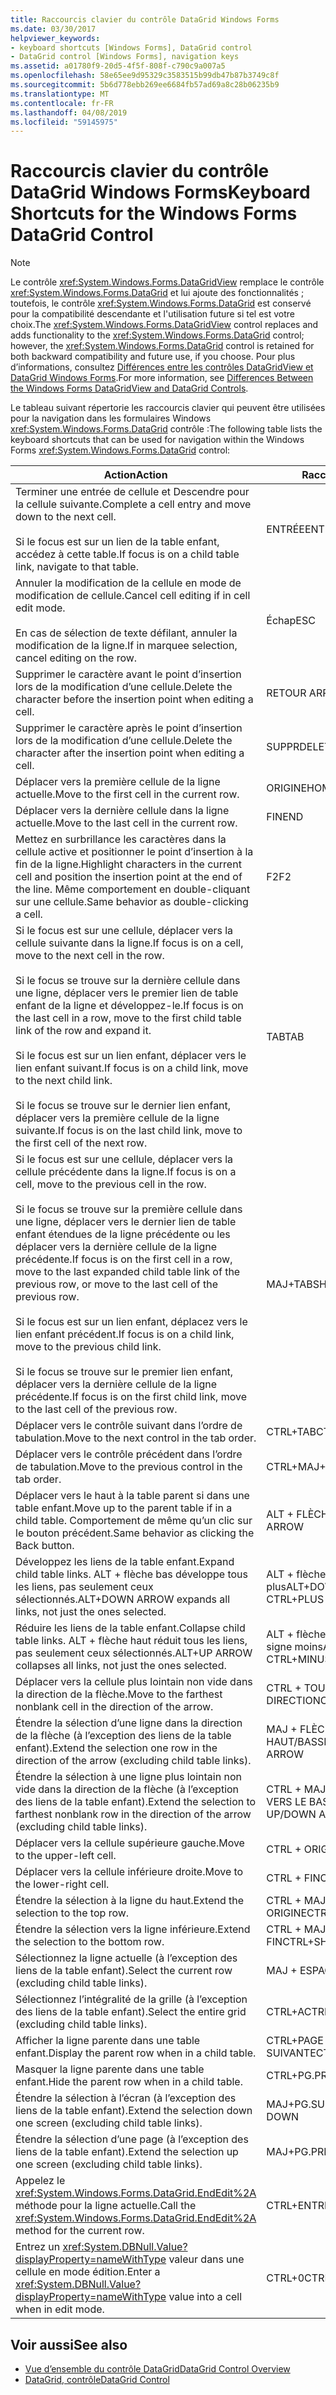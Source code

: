 ```yaml
---
title: Raccourcis clavier du contrôle DataGrid Windows Forms
ms.date: 03/30/2017
helpviewer_keywords:
- keyboard shortcuts [Windows Forms], DataGrid control
- DataGrid control [Windows Forms], navigation keys
ms.assetid: a01780f9-20d5-4f5f-808f-c790c9a007a5
ms.openlocfilehash: 58e65ee9d95329c3583515b99db47b87b3749c8f
ms.sourcegitcommit: 5b6d778ebb269ee6684fb57ad69a8c28b06235b9
ms.translationtype: MT
ms.contentlocale: fr-FR
ms.lasthandoff: 04/08/2019
ms.locfileid: "59145975"
---
```

# <a name="keyboard-shortcuts-for-the-windows-forms-datagrid-control"></a><span data-ttu-id="09fdd-102">Raccourcis clavier du contrôle DataGrid Windows Forms</span><span class="sxs-lookup"><span data-stu-id="09fdd-102">Keyboard Shortcuts for the Windows Forms DataGrid Control</span></span>
> [!NOTE]
>  <span data-ttu-id="09fdd-103">Le contrôle <xref:System.Windows.Forms.DataGridView> remplace le contrôle <xref:System.Windows.Forms.DataGrid> et lui ajoute des fonctionnalités ; toutefois, le contrôle <xref:System.Windows.Forms.DataGrid> est conservé pour la compatibilité descendante et l'utilisation future si tel est votre choix.</span><span class="sxs-lookup"><span data-stu-id="09fdd-103">The <xref:System.Windows.Forms.DataGridView> control replaces and adds functionality to the <xref:System.Windows.Forms.DataGrid> control; however, the <xref:System.Windows.Forms.DataGrid> control is retained for both backward compatibility and future use, if you choose.</span></span> <span data-ttu-id="09fdd-104">Pour plus d’informations, consultez [Différences entre les contrôles DataGridView et DataGrid Windows Forms](differences-between-the-windows-forms-datagridview-and-datagrid-controls.md).</span><span class="sxs-lookup"><span data-stu-id="09fdd-104">For more information, see [Differences Between the Windows Forms DataGridView and DataGrid Controls](differences-between-the-windows-forms-datagridview-and-datagrid-controls.md).</span></span>  
  
 <span data-ttu-id="09fdd-105">Le tableau suivant répertorie les raccourcis clavier qui peuvent être utilisées pour la navigation dans les formulaires Windows <xref:System.Windows.Forms.DataGrid> contrôle :</span><span class="sxs-lookup"><span data-stu-id="09fdd-105">The following table lists the keyboard shortcuts that can be used for navigation within the Windows Forms <xref:System.Windows.Forms.DataGrid> control:</span></span>  
  
|<span data-ttu-id="09fdd-106">Action</span><span class="sxs-lookup"><span data-stu-id="09fdd-106">Action</span></span>|<span data-ttu-id="09fdd-107">Raccourci</span><span class="sxs-lookup"><span data-stu-id="09fdd-107">Shortcut</span></span>|  
|------------|--------------|  
|<span data-ttu-id="09fdd-108">Terminer une entrée de cellule et Descendre pour la cellule suivante.</span><span class="sxs-lookup"><span data-stu-id="09fdd-108">Complete a cell entry and move down to the next cell.</span></span><br /><br /> <span data-ttu-id="09fdd-109">Si le focus est sur un lien de la table enfant, accédez à cette table.</span><span class="sxs-lookup"><span data-stu-id="09fdd-109">If focus is on a child table link, navigate to that table.</span></span>|<span data-ttu-id="09fdd-110">ENTRÉE</span><span class="sxs-lookup"><span data-stu-id="09fdd-110">ENTER</span></span>|  
|<span data-ttu-id="09fdd-111">Annuler la modification de la cellule en mode de modification de cellule.</span><span class="sxs-lookup"><span data-stu-id="09fdd-111">Cancel cell editing if in cell edit mode.</span></span><br /><br /> <span data-ttu-id="09fdd-112">En cas de sélection de texte défilant, annuler la modification de la ligne.</span><span class="sxs-lookup"><span data-stu-id="09fdd-112">If in marquee selection, cancel editing on the row.</span></span>|<span data-ttu-id="09fdd-113">Échap</span><span class="sxs-lookup"><span data-stu-id="09fdd-113">ESC</span></span>|  
|<span data-ttu-id="09fdd-114">Supprimer le caractère avant le point d’insertion lors de la modification d’une cellule.</span><span class="sxs-lookup"><span data-stu-id="09fdd-114">Delete the character before the insertion point when editing a cell.</span></span>|<span data-ttu-id="09fdd-115">RETOUR ARRIÈRE</span><span class="sxs-lookup"><span data-stu-id="09fdd-115">BACKSPACE</span></span>|  
|<span data-ttu-id="09fdd-116">Supprimer le caractère après le point d’insertion lors de la modification d’une cellule.</span><span class="sxs-lookup"><span data-stu-id="09fdd-116">Delete the character after the insertion point when editing a cell.</span></span>|<span data-ttu-id="09fdd-117">SUPPR</span><span class="sxs-lookup"><span data-stu-id="09fdd-117">DELETE</span></span>|  
|<span data-ttu-id="09fdd-118">Déplacer vers la première cellule de la ligne actuelle.</span><span class="sxs-lookup"><span data-stu-id="09fdd-118">Move to the first cell in the current row.</span></span>|<span data-ttu-id="09fdd-119">ORIGINE</span><span class="sxs-lookup"><span data-stu-id="09fdd-119">HOME</span></span>|  
|<span data-ttu-id="09fdd-120">Déplacer vers la dernière cellule dans la ligne actuelle.</span><span class="sxs-lookup"><span data-stu-id="09fdd-120">Move to the last cell in the current row.</span></span>|<span data-ttu-id="09fdd-121">FIN</span><span class="sxs-lookup"><span data-stu-id="09fdd-121">END</span></span>|  
|<span data-ttu-id="09fdd-122">Mettez en surbrillance les caractères dans la cellule active et positionner le point d’insertion à la fin de la ligne.</span><span class="sxs-lookup"><span data-stu-id="09fdd-122">Highlight characters in the current cell and position the insertion point at the end of the line.</span></span> <span data-ttu-id="09fdd-123">Même comportement en double-cliquant sur une cellule.</span><span class="sxs-lookup"><span data-stu-id="09fdd-123">Same behavior as double-clicking a cell.</span></span>|<span data-ttu-id="09fdd-124">F2</span><span class="sxs-lookup"><span data-stu-id="09fdd-124">F2</span></span>|  
|<span data-ttu-id="09fdd-125">Si le focus est sur une cellule, déplacer vers la cellule suivante dans la ligne.</span><span class="sxs-lookup"><span data-stu-id="09fdd-125">If focus is on a cell, move to the next cell in the row.</span></span><br /><br /> <span data-ttu-id="09fdd-126">Si le focus se trouve sur la dernière cellule dans une ligne, déplacer vers le premier lien de table enfant de la ligne et développez-le.</span><span class="sxs-lookup"><span data-stu-id="09fdd-126">If focus is on the last cell in a row, move to the first child table link of the row and expand it.</span></span><br /><br /> <span data-ttu-id="09fdd-127">Si le focus est sur un lien enfant, déplacer vers le lien enfant suivant.</span><span class="sxs-lookup"><span data-stu-id="09fdd-127">If focus is on a child link, move to the next child link.</span></span><br /><br /> <span data-ttu-id="09fdd-128">Si le focus se trouve sur le dernier lien enfant, déplacer vers la première cellule de la ligne suivante.</span><span class="sxs-lookup"><span data-stu-id="09fdd-128">If focus is on the last child link, move to the first cell of the next row.</span></span>|<span data-ttu-id="09fdd-129">TAB</span><span class="sxs-lookup"><span data-stu-id="09fdd-129">TAB</span></span>|  
|<span data-ttu-id="09fdd-130">Si le focus est sur une cellule, déplacer vers la cellule précédente dans la ligne.</span><span class="sxs-lookup"><span data-stu-id="09fdd-130">If focus is on a cell, move to the previous cell in the row.</span></span><br /><br /> <span data-ttu-id="09fdd-131">Si le focus se trouve sur la première cellule dans une ligne, déplacer vers le dernier lien de table enfant étendues de la ligne précédente ou les déplacer vers la dernière cellule de la ligne précédente.</span><span class="sxs-lookup"><span data-stu-id="09fdd-131">If focus is on the first cell in a row, move to the last expanded child table link of the previous row, or move to the last cell of the previous row.</span></span><br /><br /> <span data-ttu-id="09fdd-132">Si le focus est sur un lien enfant, déplacez vers le lien enfant précédent.</span><span class="sxs-lookup"><span data-stu-id="09fdd-132">If focus is on a child link, move to the previous child link.</span></span><br /><br /> <span data-ttu-id="09fdd-133">Si le focus se trouve sur le premier lien enfant, déplacer vers la dernière cellule de la ligne précédente.</span><span class="sxs-lookup"><span data-stu-id="09fdd-133">If focus is on the first child link, move to the last cell of the previous row.</span></span>|<span data-ttu-id="09fdd-134">MAJ+TAB</span><span class="sxs-lookup"><span data-stu-id="09fdd-134">SHIFT+TAB</span></span>|  
|<span data-ttu-id="09fdd-135">Déplacer vers le contrôle suivant dans l’ordre de tabulation.</span><span class="sxs-lookup"><span data-stu-id="09fdd-135">Move to the next control in the tab order.</span></span>|<span data-ttu-id="09fdd-136">CTRL+TAB</span><span class="sxs-lookup"><span data-stu-id="09fdd-136">CTRL+TAB</span></span>|  
|<span data-ttu-id="09fdd-137">Déplacer vers le contrôle précédent dans l’ordre de tabulation.</span><span class="sxs-lookup"><span data-stu-id="09fdd-137">Move to the previous control in the tab order.</span></span>|<span data-ttu-id="09fdd-138">CTRL+MAJ+TAB</span><span class="sxs-lookup"><span data-stu-id="09fdd-138">CTRL+SHIFT+TAB</span></span>|  
|<span data-ttu-id="09fdd-139">Déplacer vers le haut à la table parent si dans une table enfant.</span><span class="sxs-lookup"><span data-stu-id="09fdd-139">Move up to the parent table if in a child table.</span></span> <span data-ttu-id="09fdd-140">Comportement de même qu’un clic sur le bouton précédent.</span><span class="sxs-lookup"><span data-stu-id="09fdd-140">Same behavior as clicking the Back button.</span></span>|<span data-ttu-id="09fdd-141">ALT + FLÈCHE GAUCHE</span><span class="sxs-lookup"><span data-stu-id="09fdd-141">ALT+LEFT ARROW</span></span>|  
|<span data-ttu-id="09fdd-142">Développez les liens de la table enfant.</span><span class="sxs-lookup"><span data-stu-id="09fdd-142">Expand child table links.</span></span> <span data-ttu-id="09fdd-143">ALT + flèche bas développe tous les liens, pas seulement ceux sélectionnés.</span><span class="sxs-lookup"><span data-stu-id="09fdd-143">ALT+DOWN ARROW expands all links, not just the ones selected.</span></span>|<span data-ttu-id="09fdd-144">ALT + flèche bas ou CTRL + signe plus</span><span class="sxs-lookup"><span data-stu-id="09fdd-144">ALT+DOWN ARROW or CTRL+PLUS SIGN</span></span>|  
|<span data-ttu-id="09fdd-145">Réduire les liens de la table enfant.</span><span class="sxs-lookup"><span data-stu-id="09fdd-145">Collapse child table links.</span></span> <span data-ttu-id="09fdd-146">ALT + flèche haut réduit tous les liens, pas seulement ceux sélectionnés.</span><span class="sxs-lookup"><span data-stu-id="09fdd-146">ALT+UP ARROW collapses all links, not just the ones selected.</span></span>|<span data-ttu-id="09fdd-147">ALT + flèche haut ou CTRL + signe moins</span><span class="sxs-lookup"><span data-stu-id="09fdd-147">ALT+UP ARROW or CTRL+MINUS SIGN</span></span>|  
|<span data-ttu-id="09fdd-148">Déplacer vers la cellule plus lointain non vide dans la direction de la flèche.</span><span class="sxs-lookup"><span data-stu-id="09fdd-148">Move to the farthest nonblank cell in the direction of the arrow.</span></span>|<span data-ttu-id="09fdd-149">CTRL + TOUCHE DE DIRECTION</span><span class="sxs-lookup"><span data-stu-id="09fdd-149">CTRL+ARROW</span></span>|  
|<span data-ttu-id="09fdd-150">Étendre la sélection d’une ligne dans la direction de la flèche (à l’exception des liens de la table enfant).</span><span class="sxs-lookup"><span data-stu-id="09fdd-150">Extend the selection one row in the direction of the arrow (excluding child table links).</span></span>|<span data-ttu-id="09fdd-151">MAJ + FLÈCHE HAUT/BAS</span><span class="sxs-lookup"><span data-stu-id="09fdd-151">SHIFT+UP/DOWN ARROW</span></span>|  
|<span data-ttu-id="09fdd-152">Étendre la sélection à une ligne plus lointain non vide dans la direction de la flèche (à l’exception des liens de la table enfant).</span><span class="sxs-lookup"><span data-stu-id="09fdd-152">Extend the selection to farthest nonblank row in the direction of the arrow (excluding child table links).</span></span>|<span data-ttu-id="09fdd-153">CTRL + MAJ + HAUT/FLÈCHE VERS LE BAS</span><span class="sxs-lookup"><span data-stu-id="09fdd-153">CTRL+SHIFT+ UP/DOWN ARROW</span></span>|  
|<span data-ttu-id="09fdd-154">Déplacer vers la cellule supérieure gauche.</span><span class="sxs-lookup"><span data-stu-id="09fdd-154">Move to the upper-left cell.</span></span>|<span data-ttu-id="09fdd-155">CTRL + ORIGINE</span><span class="sxs-lookup"><span data-stu-id="09fdd-155">CTRL+HOME</span></span>|  
|<span data-ttu-id="09fdd-156">Déplacer vers la cellule inférieure droite.</span><span class="sxs-lookup"><span data-stu-id="09fdd-156">Move to the lower-right cell.</span></span>|<span data-ttu-id="09fdd-157">CTRL + FIN</span><span class="sxs-lookup"><span data-stu-id="09fdd-157">CTRL+END</span></span>|  
|<span data-ttu-id="09fdd-158">Étendre la sélection à la ligne du haut.</span><span class="sxs-lookup"><span data-stu-id="09fdd-158">Extend the selection to the top row.</span></span>|<span data-ttu-id="09fdd-159">CTRL + MAJ + ORIGINE</span><span class="sxs-lookup"><span data-stu-id="09fdd-159">CTRL+SHIFT+HOME</span></span>|  
|<span data-ttu-id="09fdd-160">Étendre la sélection vers la ligne inférieure.</span><span class="sxs-lookup"><span data-stu-id="09fdd-160">Extend the selection to the bottom row.</span></span>|<span data-ttu-id="09fdd-161">CTRL + MAJ + FIN</span><span class="sxs-lookup"><span data-stu-id="09fdd-161">CTRL+SHIFT+END</span></span>|  
|<span data-ttu-id="09fdd-162">Sélectionnez la ligne actuelle (à l’exception des liens de la table enfant).</span><span class="sxs-lookup"><span data-stu-id="09fdd-162">Select the current row (excluding child table links).</span></span>|<span data-ttu-id="09fdd-163">MAJ + ESPACE</span><span class="sxs-lookup"><span data-stu-id="09fdd-163">SHIFT+SPACEBAR</span></span>|  
|<span data-ttu-id="09fdd-164">Sélectionnez l’intégralité de la grille (à l’exception des liens de la table enfant).</span><span class="sxs-lookup"><span data-stu-id="09fdd-164">Select the entire grid (excluding child table links).</span></span>|<span data-ttu-id="09fdd-165">CTRL+A</span><span class="sxs-lookup"><span data-stu-id="09fdd-165">CTRL+A</span></span>|  
|<span data-ttu-id="09fdd-166">Afficher la ligne parente dans une table enfant.</span><span class="sxs-lookup"><span data-stu-id="09fdd-166">Display the parent row when in a child table.</span></span>|<span data-ttu-id="09fdd-167">CTRL+PAGE SUIVANTE</span><span class="sxs-lookup"><span data-stu-id="09fdd-167">CTRL+PAGE DOWN</span></span>|  
|<span data-ttu-id="09fdd-168">Masquer la ligne parente dans une table enfant.</span><span class="sxs-lookup"><span data-stu-id="09fdd-168">Hide the parent row when in a child table.</span></span>|<span data-ttu-id="09fdd-169">CTRL+PG.PRÉC</span><span class="sxs-lookup"><span data-stu-id="09fdd-169">CTRL+PAGE UP</span></span>|  
|<span data-ttu-id="09fdd-170">Étendre la sélection à l’écran (à l’exception des liens de la table enfant).</span><span class="sxs-lookup"><span data-stu-id="09fdd-170">Extend the selection down one screen (excluding child table links).</span></span>|<span data-ttu-id="09fdd-171">MAJ+PG.SUIV</span><span class="sxs-lookup"><span data-stu-id="09fdd-171">SHIFT+PAGE DOWN</span></span>|  
|<span data-ttu-id="09fdd-172">Étendre la sélection d’une page (à l’exception des liens de la table enfant).</span><span class="sxs-lookup"><span data-stu-id="09fdd-172">Extend the selection up one screen (excluding child table links).</span></span>|<span data-ttu-id="09fdd-173">MAJ+PG.PRÉC</span><span class="sxs-lookup"><span data-stu-id="09fdd-173">SHIFT+PAGE UP</span></span>|  
|<span data-ttu-id="09fdd-174">Appelez le <xref:System.Windows.Forms.DataGrid.EndEdit%2A> méthode pour la ligne actuelle.</span><span class="sxs-lookup"><span data-stu-id="09fdd-174">Call the <xref:System.Windows.Forms.DataGrid.EndEdit%2A> method for the current row.</span></span>|<span data-ttu-id="09fdd-175">CTRL+ENTRÉE</span><span class="sxs-lookup"><span data-stu-id="09fdd-175">CTRL+ENTER</span></span>|  
|<span data-ttu-id="09fdd-176">Entrez un <xref:System.DBNull.Value?displayProperty=nameWithType> valeur dans une cellule en mode édition.</span><span class="sxs-lookup"><span data-stu-id="09fdd-176">Enter a <xref:System.DBNull.Value?displayProperty=nameWithType> value into a cell when in edit mode.</span></span>|<span data-ttu-id="09fdd-177">CTRL+0</span><span class="sxs-lookup"><span data-stu-id="09fdd-177">CTRL+0</span></span>|  
  
## <a name="see-also"></a><span data-ttu-id="09fdd-178">Voir aussi</span><span class="sxs-lookup"><span data-stu-id="09fdd-178">See also</span></span>

- [<span data-ttu-id="09fdd-179">Vue d’ensemble du contrôle DataGrid</span><span class="sxs-lookup"><span data-stu-id="09fdd-179">DataGrid Control Overview</span></span>](datagrid-control-overview-windows-forms.md)
- [<span data-ttu-id="09fdd-180">DataGrid, contrôle</span><span class="sxs-lookup"><span data-stu-id="09fdd-180">DataGrid Control</span></span>](datagrid-control-windows-forms.md)
